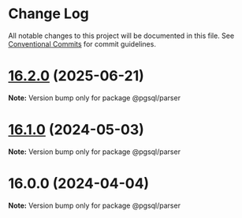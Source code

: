 # Change Log

All notable changes to this project will be documented in this file.
See [Conventional Commits](https://conventionalcommits.org) for commit guidelines.

# [16.2.0](https://github.com/launchql/pgsql-parser/compare/@pgsql/parser@16.1.0...@pgsql/parser@16.2.0) (2025-06-21)

**Note:** Version bump only for package @pgsql/parser





# [16.1.0](https://github.com/launchql/pgsql-parser/compare/@pgsql/parser@16.0.0...@pgsql/parser@16.1.0) (2024-05-03)

**Note:** Version bump only for package @pgsql/parser





# 16.0.0 (2024-04-04)

**Note:** Version bump only for package @pgsql/parser
